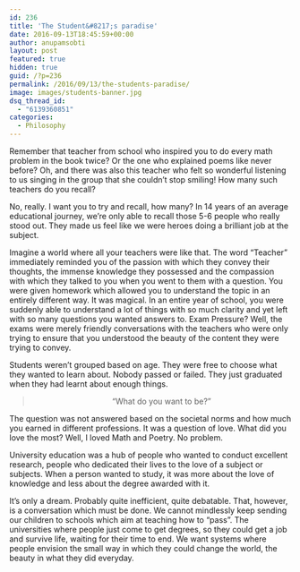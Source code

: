 ```yaml
---
id: 236
title: 'The Student&#8217;s paradise'
date: 2016-09-13T18:45:59+00:00
author: anupamsobti
layout: post
featured: true
hidden: true
guid: /?p=236
permalink: /2016/09/13/the-students-paradise/
image: images/students-banner.jpg
dsq_thread_id:
  - "6139360851"
categories:
  - Philosophy 
---
```

Remember that teacher from school who inspired you to do every math problem in the book twice? Or the one who explained poems like never before? Oh, and there was also this teacher who felt so wonderful listening to us singing in the group that she couldn&#8217;t stop smiling! How many such teachers do you recall?
  
No, really. I want you to try and recall, how many? In 14 years of an average educational journey, we&#8217;re only able to recall those 5-6 people who really stood out. They made us feel like we were heroes doing a brilliant job at the subject.
  
Imagine a world where all your teachers were like that. The word &#8220;Teacher&#8221; immediately reminded you of the passion with which they convey their thoughts, the immense knowledge they possessed and the compassion with which they talked to you when you went to them with a question. You were given homework which allowed you to understand the topic in an entirely different way. It was magical. In an entire year of school, you were suddenly able to understand a lot of things with so much clarity and yet left with so many questions you wanted answers to. Exam Pressure? Well, the exams were merely friendly conversations with the teachers who were only trying to ensure that you understood the beauty of the content they were trying to convey.
  
Students weren&#8217;t grouped based on age. They were free to choose what they wanted to learn about. Nobody passed or failed. They just graduated when they had learnt about enough things.

> <p style="text-align: center;">
>   &#8220;What do you want to be?&#8221;
> </p>

The question was not answered based on the societal norms and how much you earned in different professions. It was a question of love. What did you love the most? Well, I loved Math and Poetry. No problem.
  
University education was a hub of people who wanted to conduct excellent research, people who dedicated their lives to the love of a subject or subjects. When a person wanted to study, it was more about the love of knowledge and less about the degree awarded with it.

It&#8217;s only a dream. Probably quite inefficient, quite debatable. That, however, is a conversation which must be done. We cannot mindlessly keep sending our children to schools which aim at teaching how to &#8220;pass&#8221;. The universities where people just come to get degrees, so they could get a job and survive life, waiting for their time to end. We want systems where people envision the small way in which they could change the world, the beauty in what they did everyday.
